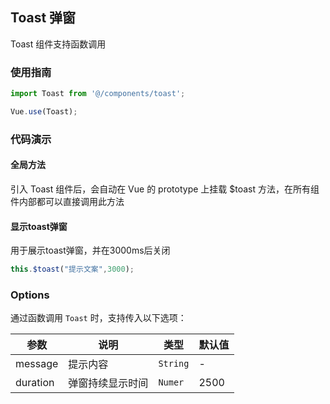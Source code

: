 ## Toast 弹窗
Toast 组件支持函数调用

### 使用指南

```js
import Toast from '@/components/toast';

Vue.use(Toast);
```

### 代码演示

#### 全局方法

引入 Toast 组件后，会自动在 Vue 的 prototype 上挂载 $toast 方法，在所有组件内部都可以直接调用此方法

#### 显示toast弹窗

用于展示toast弹窗，并在3000ms后关闭

```javascript
this.$toast("提示文案",3000);
```

### Options

通过函数调用 `Toast` 时，支持传入以下选项：

| 参数 | 说明 | 类型 | 默认值 |
|------|------|------|------|
| message | 提示内容 | `String` | - |
| duration | 弹窗持续显示时间 | `Numer` | 2500 |
